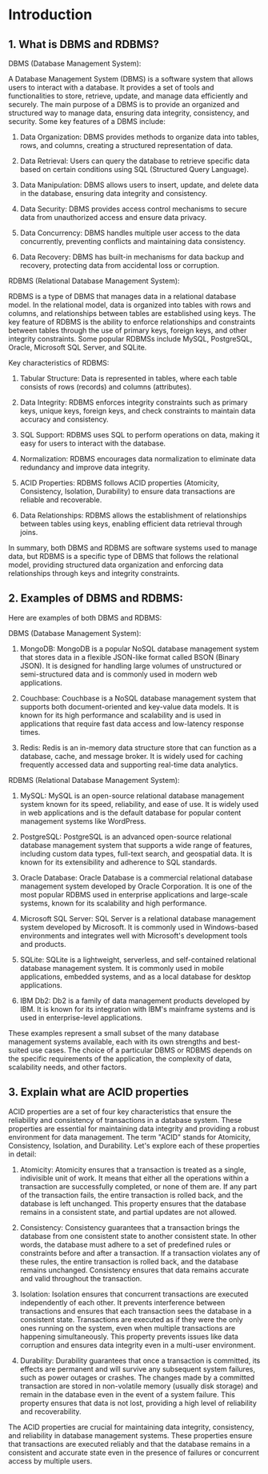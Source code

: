 # Introduction

## 1. What is DBMS and RDBMS?

DBMS (Database Management System):

A Database Management System (DBMS) is a software system that allows users to interact with a database. It provides a set of tools and functionalities to store, retrieve, update, and manage data efficiently and securely. The main purpose of a DBMS is to provide an organized and structured way to manage data, ensuring data integrity, consistency, and security. Some key features of a DBMS include:

1. Data Organization: DBMS provides methods to organize data into tables, rows, and columns, creating a structured representation of data.

2. Data Retrieval: Users can query the database to retrieve specific data based on certain conditions using SQL (Structured Query Language).

3. Data Manipulation: DBMS allows users to insert, update, and delete data in the database, ensuring data integrity and consistency.

4. Data Security: DBMS provides access control mechanisms to secure data from unauthorized access and ensure data privacy.

5. Data Concurrency: DBMS handles multiple user access to the data concurrently, preventing conflicts and maintaining data consistency.

6. Data Recovery: DBMS has built-in mechanisms for data backup and recovery, protecting data from accidental loss or corruption.

RDBMS (Relational Database Management System):

RDBMS is a type of DBMS that manages data in a relational database model. In the relational model, data is organized into tables with rows and columns, and relationships between tables are established using keys. The key feature of RDBMS is the ability to enforce relationships and constraints between tables through the use of primary keys, foreign keys, and other integrity constraints. Some popular RDBMSs include MySQL, PostgreSQL, Oracle, Microsoft SQL Server, and SQLite.

Key characteristics of RDBMS:

1. Tabular Structure: Data is represented in tables, where each table consists of rows (records) and columns (attributes).

2. Data Integrity: RDBMS enforces integrity constraints such as primary keys, unique keys, foreign keys, and check constraints to maintain data accuracy and consistency.

3. SQL Support: RDBMS uses SQL to perform operations on data, making it easy for users to interact with the database.

4. Normalization: RDBMS encourages data normalization to eliminate data redundancy and improve data integrity.

5. ACID Properties: RDBMS follows ACID properties (Atomicity, Consistency, Isolation, Durability) to ensure data transactions are reliable and recoverable.

6. Data Relationships: RDBMS allows the establishment of relationships between tables using keys, enabling efficient data retrieval through joins.

In summary, both DBMS and RDBMS are software systems used to manage data, but RDBMS is a specific type of DBMS that follows the relational model, providing structured data organization and enforcing data relationships through keys and integrity constraints.

## 2. Examples of DBMS and RDBMS:

Here are examples of both DBMS and RDBMS:

DBMS (Database Management System):

1. MongoDB: MongoDB is a popular NoSQL database management system that stores data in a flexible JSON-like format called BSON (Binary JSON). It is designed for handling large volumes of unstructured or semi-structured data and is commonly used in modern web applications.

2. Couchbase: Couchbase is a NoSQL database management system that supports both document-oriented and key-value data models. It is known for its high performance and scalability and is used in applications that require fast data access and low-latency response times.

3. Redis: Redis is an in-memory data structure store that can function as a database, cache, and message broker. It is widely used for caching frequently accessed data and supporting real-time data analytics.

RDBMS (Relational Database Management System):

1. MySQL: MySQL is an open-source relational database management system known for its speed, reliability, and ease of use. It is widely used in web applications and is the default database for popular content management systems like WordPress.

2. PostgreSQL: PostgreSQL is an advanced open-source relational database management system that supports a wide range of features, including custom data types, full-text search, and geospatial data. It is known for its extensibility and adherence to SQL standards.

3. Oracle Database: Oracle Database is a commercial relational database management system developed by Oracle Corporation. It is one of the most popular RDBMS used in enterprise applications and large-scale systems, known for its scalability and high performance.

4. Microsoft SQL Server: SQL Server is a relational database management system developed by Microsoft. It is commonly used in Windows-based environments and integrates well with Microsoft's development tools and products.

5. SQLite: SQLite is a lightweight, serverless, and self-contained relational database management system. It is commonly used in mobile applications, embedded systems, and as a local database for desktop applications.

6. IBM Db2: Db2 is a family of data management products developed by IBM. It is known for its integration with IBM's mainframe systems and is used in enterprise-level applications.

These examples represent a small subset of the many database management systems available, each with its own strengths and best-suited use cases. The choice of a particular DBMS or RDBMS depends on the specific requirements of the application, the complexity of data, scalability needs, and other factors.


## 3. Explain what are ACID properties
ACID properties are a set of four key characteristics that ensure the reliability and consistency of transactions in a database system. These properties are essential for maintaining data integrity and providing a robust environment for data management. The term "ACID" stands for Atomicity, Consistency, Isolation, and Durability. Let's explore each of these properties in detail:

1. Atomicity:
Atomicity ensures that a transaction is treated as a single, indivisible unit of work. It means that either all the operations within a transaction are successfully completed, or none of them are. If any part of the transaction fails, the entire transaction is rolled back, and the database is left unchanged. This property ensures that the database remains in a consistent state, and partial updates are not allowed.

2. Consistency:
Consistency guarantees that a transaction brings the database from one consistent state to another consistent state. In other words, the database must adhere to a set of predefined rules or constraints before and after a transaction. If a transaction violates any of these rules, the entire transaction is rolled back, and the database remains unchanged. Consistency ensures that data remains accurate and valid throughout the transaction.

3. Isolation:
Isolation ensures that concurrent transactions are executed independently of each other. It prevents interference between transactions and ensures that each transaction sees the database in a consistent state. Transactions are executed as if they were the only ones running on the system, even when multiple transactions are happening simultaneously. This property prevents issues like data corruption and ensures data integrity even in a multi-user environment.

4. Durability:
Durability guarantees that once a transaction is committed, its effects are permanent and will survive any subsequent system failures, such as power outages or crashes. The changes made by a committed transaction are stored in non-volatile memory (usually disk storage) and remain in the database even in the event of a system failure. This property ensures that data is not lost, providing a high level of reliability and recoverability.

The ACID properties are crucial for maintaining data integrity, consistency, and reliability in database management systems. These properties ensure that transactions are executed reliably and that the database remains in a consistent and accurate state even in the presence of failures or concurrent access by multiple users.
